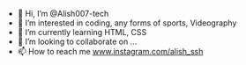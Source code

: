 - 👋 Hi, I’m @Alish007-tech
- 👀 I’m interested in coding, any forms of sports, Videography
- 🌱 I’m currently learning HTML, CSS
- 💞️ I’m looking to collaborate on ...
- 📫 How to reach me www.instagram.com/alish_ssh

<!---
Alish007-tech/Alish007-tech is a ✨ special ✨ repository because its `README.md` (this file) appears on your GitHub profile.
You can click the Preview link to take a look at your changes.
--->
